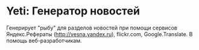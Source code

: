 Yeti: Генератор новостей
========

Генерирует "рыбу" для разделов новостей при помощи сервисов Яндекс.Рефераты (http://vesna.yandex.ru), flickr.com, Google.Translate.
В помощь веб-разработчикам.
